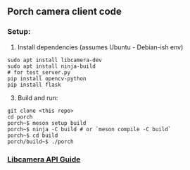 ## Porch camera client code

### Setup:
1. Install dependencies (assumes Ubuntu - Debian-ish env)
```
sudo apt install libcamera-dev
sudo apt install ninja-build
# for test_server.py
pip install opencv-python
pip install flask
```
3. Build and run:
```
git clone <this repo>
cd porch
porch~$ meson setup build
porch~$ ninja -C build # or `meson compile -C build`
porch~$ cd build
porch/build~$ ./porch
```

### [Libcamera API Guide](https://git.libcamera.org/libcamera/libcamera.git/tree/Documentation/guides/application-developer.rst)
